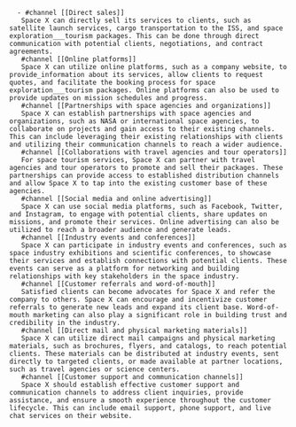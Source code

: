       - #channel [[Direct sales]]
       Space X can directly sell its services to clients, such as satellite launch services, cargo transportation to the ISS, and space exploration___tourism packages. This can be done through direct communication with potential clients, negotiations, and contract agreements.
       #channel [[Online platforms]]
       Space X can utilize online platforms, such as a company website, to provide_information about its services, allow clients to request quotes, and facilitate the booking process for space exploration___tourism packages. Online platforms can also be used to provide updates on mission schedules and progress.
       #channel [[Partnerships with space agencies and organizations]]
       Space X can establish partnerships with space agencies and organizations, such as NASA or international space agencies, to collaborate on projects and gain access to their existing channels. This can include leveraging their existing relationships with clients and utilizing their communication channels to reach a wider audience.
       #channel [[Collaborations with travel agencies and tour operators]]
       For space tourism services, Space X can partner with travel agencies and tour operators to promote and sell their packages. These partnerships can provide access to established distribution channels and allow Space X to tap into the existing customer base of these agencies.
       #channel [[Social media and online advertising]]
       Space X can use social media platforms, such as Facebook, Twitter, and Instagram, to engage with potential clients, share updates on missions, and promote their services. Online advertising can also be utilized to reach a broader audience and generate leads.
       #channel [[Industry events and conferences]]
       Space X can participate in industry events and conferences, such as space industry exhibitions and scientific conferences, to showcase their services and establish connections with potential clients. These events can serve as a platform for networking and building relationships with key stakeholders in the space industry.
       #channel [[Customer referrals and word-of-mouth]]
       Satisfied clients can become advocates for Space X and refer the company to others. Space X can encourage and incentivize customer referrals to generate new leads and expand its client base. Word-of-mouth marketing can also play a significant role in building trust and credibility in the industry.
       #channel [[Direct mail and physical marketing materials]]
       Space X can utilize direct mail campaigns and physical marketing materials, such as brochures, flyers, and catalogs, to reach potential clients. These materials can be distributed at industry events, sent directly to targeted clients, or made available at partner locations, such as travel agencies or science centers.
       #channel [[Customer support and communication channels]]
       Space X should establish effective customer support and communication channels to address client inquiries, provide assistance, and ensure a smooth experience throughout the customer lifecycle. This can include email support, phone support, and live chat services on their website.

